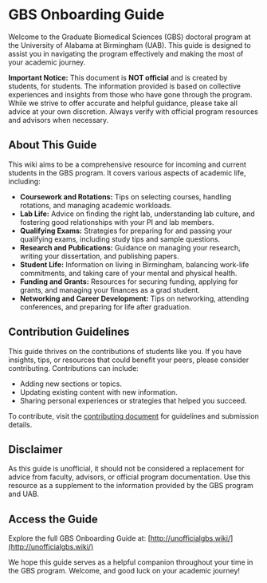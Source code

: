 # GBS Onboarding Guide

Welcome to the Graduate Biomedical Sciences (GBS) doctoral program at the University of Alabama at Birmingham (UAB). This guide is designed to assist you in navigating the program effectively and making the most of your academic journey.

**Important Notice:** This document is **NOT official** and is created by students, for students. The information provided is based on collective experiences and insights from those who have gone through the program. While we strive to offer accurate and helpful guidance, please take all advice at your own discretion. Always verify with official program resources and advisors when necessary.

## About This Guide

This wiki aims to be a comprehensive resource for incoming and current students in the GBS program. It covers various aspects of academic life, including:

- **Coursework and Rotations:** Tips on selecting courses, handling rotations, and managing academic workloads.
- **Lab Life:** Advice on finding the right lab, understanding lab culture, and fostering good relationships with your PI and lab members.
- **Qualifying Exams:** Strategies for preparing for and passing your qualifying exams, including study tips and sample questions.
- **Research and Publications:** Guidance on managing your research, writing your dissertation, and publishing papers.
- **Student Life:** Information on living in Birmingham, balancing work-life commitments, and taking care of your mental and physical health.
- **Funding and Grants:** Resources for securing funding, applying for grants, and managing your finances as a grad student.
- **Networking and Career Development:** Tips on networking, attending conferences, and preparing for life after graduation.

## Contribution Guidelines

This guide thrives on the contributions of students like you. If you have insights, tips, or resources that could benefit your peers, please consider contributing. Contributions can include:

- Adding new sections or topics.
- Updating existing content with new information.
- Sharing personal experiences or strategies that helped you succeed.

To contribute, visit the [contributing document](./.github/CONTRIBUTING.md) for guidelines and submission details.

## Disclaimer

As this guide is unofficial, it should not be considered a replacement for advice from faculty, advisors, or official program documentation. Use this resource as a supplement to the information provided by the GBS program and UAB.

## Access the Guide

Explore the full GBS Onboarding Guide at: [http://unofficialgbs.wiki/](http://unofficialgbs.wiki/)

We hope this guide serves as a helpful companion throughout your time in the GBS program. Welcome, and good luck on your academic journey!
